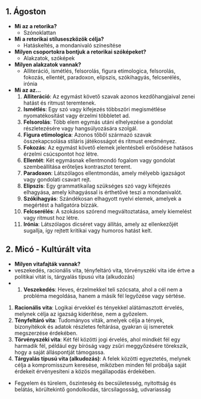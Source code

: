 ## 1. Ágoston
- **Mi az a retorika?**
	- Szónoklattan
- **Mi a retorikai stíluseszközök célja?**
	- Hatáskeltés, a mondanivaló színesítése
-  **Milyen csoportokra bontjuk a retorikai szóképeket?**
	- Alakzatok, szóképek
- **Milyen alakzatok vannak?**
	- Alliteráció, ismétlés, felsorolás, figura etimologica, felsorolás, fokozás, ellentét, paradoxon, elipszis, szókihagyás, felcserélés, irónia
- **Mi az az...**
	1. **Alliteráció**: Az egymást követő szavak azonos kezdőhangjaival zenei hatást és ritmust teremtenek.
	2. **Ismétlés**: Egy szó vagy kifejezés többszöri megismétlése nyomatékosítást vagy érzelmi többletet ad.
	3. **Felsorolás**: Több elem egymás utáni elhelyezése a gondolat részletezésére vagy hangsúlyozására szolgál.
	4. **Figura etimologica**: Azonos tőből származó szavak összekapcsolása stiláris játékosságot és ritmust eredményez.
	5. **Fokozás**: Az egymást követő elemek jelentésbeli erősödése hatásos érzelmi csúcspontot hoz létre.
	6. **Ellentét**: Két egymásnak ellentmondó fogalom vagy gondolat szembeállítása erőteljes kontrasztot teremt.
	7. **Paradoxon**: Látszólagos ellentmondás, amely mélyebb igazságot vagy gondolati csavart rejt.
	8. **Elipszis**: Egy grammatikailag szükséges szó vagy kifejezés elhagyása, amely kihagyással is érthetővé teszi a mondanivalót.
	9. **Szókihagyás**: Szándékosan elhagyott nyelvi elemek, amelyek a megértést a hallgatóra bízzák.
	10. **Felcserélés**: A szokásos szórend megváltoztatása, amely kiemelést vagy ritmust hoz létre.
	11. **Irónia**: Látszólagos dicséret vagy állítás, amely az ellenkezőjét sugallja, így rejtett kritikai vagy humoros hatást kelt.
## 2. Micó - Kultúrált vita
 - **Milyen vitafajták vannak?**
 -  veszekedés, racionális vita, tényfeltáró vita, törvényszéki vita ide értve a  politikai vitát is, tárgyalás típusú vita (alkudozás)
- 
	1. **Veszekedés**: Heves, érzelmekkel teli szócsata, ahol a cél nem a probléma megoldása, hanem a másik fél legyőzése vagy sértése.
1. **Racionális vita**: Logikai érvekkel és tényekkel alátámasztott érvelés, melynek célja az igazság kiderítése, nem a győzelem.
2. **Tényfeltáró vita**: Tudományos viták, amelyek célja a tények, bizonyítékok és adatok részletes feltárása, gyakran új ismeretek megszerzése érdekében.
3. **Törvényszéki vita**: Két fél közötti jogi érvelés, ahol mindkét fél egy harmadik fél, például egy bíróság vagy zsűri meggyőzésére törekszik, hogy a saját álláspontját támogassa.
4. **Tárgyalás típusú vita (alkudozás)**: A felek közötti egyeztetés, melynek célja a kompromisszum keresése, miközben minden fél próbálja saját érdekeit érvényesíteni a közös megállapodás érdekében.


- Fegyelem és türelem, őszinteség és becsületesség, nyitottság és belátás, körültekintő gondolkodás, tárcsilagosság, udvariasság
  


